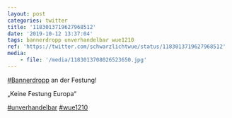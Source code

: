 ```yaml
---
layout: post
categories: twitter
title: '1183013719627968512'
date: '2019-10-12 13:37:04'
tags: bannerdropp unverhandelbar wue1210
ref: 'https://twitter.com/schwarzlichtwue/status/1183013719627968512'
media:
    - file: '/media/1183013708026523650.jpg'
---
```

[#Bannerdropp](/t/bannerdropp) an der Festung!

„Keine Festung Europa“

[#unverhandelbar](/t/unverhandelbar) [#wue1210](/t/wue1210) 